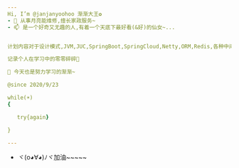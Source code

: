 ```yaml
---
Hi, I’m @janjanyoohoo 渐渐大王✿
- 💞️ 从事月亮能维修,擅长家政服务~
- 📫 是一个好奇又无趣的人,有着一个天底下最好看(&好)的仙女~...


计划内容对于设计模式,JVM,JUC,SpringBoot,SpringCloud,Netty,ORM,Redis,各种中间件的源码以及API的深入学习~

记录个人在学习中的零零碎碎🌱

📖 今天也是努力学习的渐渐~

@since 2020/9/23

while(☀)
{

   try{again}

}

---
```



- ヾ(o◕∀◕)ﾉヾ加油~~~~~

<!---
janjanyoohoo/janjanyoohoo is a ✨ special ✨ repository because its `README.md` (this file) appears on your GitHub profile.
You can click the Preview link to take a look at your changes.
--->
